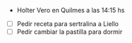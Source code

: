- Holter Vero en Quilmes a las 14:15 hs 

- [ ] Pedir receta para sertralina a Liello
- [ ] Pedir cambiar la pastilla para dormir
